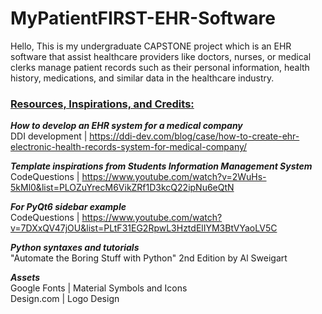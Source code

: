 # MyPatientFIRST-EHR-Software

Hello, This is my undergraduate CAPSTONE project which is an EHR software that assist healthcare providers like doctors, nurses, or medical clerks manage patient records such as their personal information, health history, medications, and similar data in the healthcare industry.

### <ins> **Resources, Inspirations, and Credits:** </ins>

**_How to develop an EHR system for a medical company_** <br>
DDI development | https://ddi-dev.com/blog/case/how-to-create-ehr-electronic-health-records-system-for-medical-company/ <br>

**_Template inspirations from Students Information Management System_** <br>
CodeQuestions | https://www.youtube.com/watch?v=2WuHs-5kMl0&list=PLOZuYrecM6VikZRf1D3kcQ22ipNu6eQtN <br>

**_For PyQt6 sidebar example_** <br>
CodeQuestions | https://www.youtube.com/watch?v=7DXxQV47jOU&list=PLtF31EG2RpwL3HztdElIYM3BtVYaoLV5C <br>

**_Python syntaxes and tutorials_** <br>
"Automate the Boring Stuff with Python" 2nd Edition by Al Sweigart <br>

**_Assets_** <br>
Google Fonts | Material Symbols and Icons <br>
Design.com | Logo Design <br>
